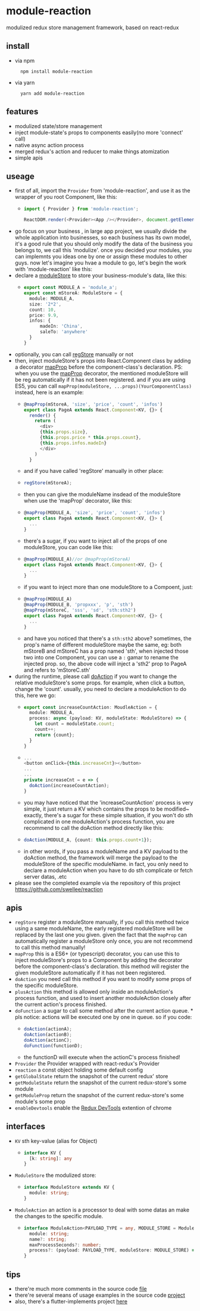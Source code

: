 # module-reaction
modulized redux store management framework, based on react-redux

## install
  - via npm
    ```shell
      npm install module-reaction
  - via yarn
    ```shell
      yarn add module-reaction

## features
  - modulized state/store management
  - inject module-state's props to components easily(no more 'connect' call)
  - native async action process
  - merged redux's action and reducer to make things atomization
  - simple apis

## useage
  - first of all, import the ```Provider``` from 'module-reaction', and use it as the wrapper of you root Component, like this:
    + ```typescript
      import { Provider } from 'module-reaction';

      ReactDOM.render(<Provider><App /></Provider>, document.getElementById('root'));

  - go focus on your business , in large app project, we usually divide the whole application into businesses, so each business has its own model, it's a good rule that you should only modify the data of the business you belongs to, we call this 'modulize'. once you decided your modules, you can implemnts you ideas one by one or assign these modules to other guys. now let's imagine you hvae a module to go, let's begin the work with 'module-reaction' like this:
  - declare a [moduleStore](###ModuleStore) to store your business-module's data, like this:
    + ```typescript
      export const MODULE_A = 'module_a';
      export const mStoreA: ModuleStore = {
        module: MODULE_A,
        size: '2*2',
        count: 10,
        price: 9.9,
        infos: {
            madeIn: 'China',
            saleTo: 'anywhere'
        }
      }
  - optionally, you can call [regStore](##apis) manually or not
  - then, inject moduleStore's props into React.Component class by adding a decorator [mapProp](#apis) before the component-class's declaration. PS: when you use the [mapProp](#apis) decorator, the mentioned moduleStore will be reg automatically if it has not been registered.
  and if you are using ES5, you can call ```mapProp(moduleStore, ...props)(YourComponentClass)``` instead, here is an example:
    + ```typescript
      @mapProp(mStoreA, 'size', 'price', 'count', 'infos')
      export class PageA extends React.Component<KV, {}> {
        render() {
          return (
            <div>
            {this.props.size},
            {this.props.price * this.props.count},
            {this.props.infos.madeIn}
            </div>
          )
        }
    + and if you have called 'regStore' manually in other place:
    + ```typescript
      regStore(mStoreA);
    + then you can give the moduleName insdead of the moduleStore when use the 'mapProp' decorator, like this:
    + ```typescript
      @mapProp(MODULE_A, 'size', 'price', 'count', 'infos')
      export class PageA extends React.Component<KV, {}> {
        ...
      }
    + there's a sugar, if you want to inject all of the props of one moduleStore, you can code like this:
    + ```typescript
      @mapProp(MODULE_A)//or @mapProp(mStoreA)
      export class PageA extends React.Component<KV, {}> {
        ...
      }
    + if you want to inject more than one moduleStore to a Compoent, just:
    + ```typescript
      @mapProp(MODULE_A)
      @mapProp(MODULE_B, 'propxxx', 'p', 'sth')
      @mapProp(mStoreC, 'sss', 'sd', 'sth:sth2')
      export class PageA extends React.Component<KV, {}> {
        ...
      }
    + and have you noticed that there's a ```sth:sth2``` above? sometimes, the prop's name of different moduleStore maybe the same, eg: both mStoreB and mStoreC has a prop named 'sth', when injected those two into one Component, you can use a ```:``` gamar to rename the injected prop. so, the above code will inject a 'sth2' prop to PageA and refers to 'mStoreC.sth'
  - during the runtime, please call [doAction](#apis) if you want to change the relative moduleStore's some props. for example, when click a button, change the 'count'. usually, you need to declare a moduleAction to do this, here we go:
    + ```typescript
      export const increaseCountAction: MoudleAction = {
        module: MODULE_A,
        process: async (payload: KV, moduleState: ModuleStore) => {
          let count = moduleState.count;
          count++;
          return {count};
        }
      }
    + ```typescript
      ...
      <button onClick={this.increaseCnt}></button>
      ...
      ...
      private increaseCnt = e => {
        doAction(increaseCountAction);
      }
    + you may have noticed that the 'increaseCountAction' process is very simple, it just return a KV which contains the props to be modified~ 
    exactly, there's a sugar for these simple situation, if you won't do sth complicated in one moduleAction's process function, you are recommend to call the doAction method directly like this:
    + ```typescript
      doAction(MODULE_A, {count: this.props.count+1});
    + in other words, if you pass a moduleName and a KV payload to the doAction method, the framework will merge the payload to the moduleStore of the specific moduleName. in fact, you only need to declare a moduleAction when you have to do sth complicate or fetch server datas, .etc
  - please see the completed example via the repository of this project https://github.com/swellee/reaction

## apis
  - ```regStore``` register a moduleStore manually, if you call this method twice using a same moduleName, the early registered
  moduleStore will be replaced by the last one you given.
  given the fact that the ```mapProp``` can automatically register a moduleStore only once, you are not recommend to call this method manually!
  - ```mapProp``` this is a ES6+ (or typescript) decorator, you can use this to inject moduleStore's props to a Component by adding the decorator before the component-class's declaration. this method will register the given moduleStore automatically if it has not been registered.
  - ```doAction``` you need call this method if you want to modify some props of the specific moduleStore.
  - ```plusAction``` this method is allowed only inside an moduleAction's process function, and used to insert another moduleAction closely after the current action's process finished.
  - ```doFunction``` a sugar to call some method after the current action queue. \* pls notice: actions will be executed one by one in queue. so if you code: 
    + ```typescript
      doAction(actionA);
      doAction(actionB);
      doAction(actionC);
      doFunction(functionD);
    + the functionD will execute when the actionC's process finished!
  - ```Provider``` the Provider wrapped with react-redux's Provider
  - ```reaction``` a const object holding some default config
  - ```getGlobalState``` return the snapshot of the current redux' store
  - ```getModuleState``` return the snapshot of the current redux-store's some module
  - ```getModuleProp``` return the snapshot of the current redux-store's some module's some prop
  - ```enableDevtools``` enable the [Redux DevTools](https://chrome.google.com/webstore/detail/redux-devtools/lmhkpmbekcpmknklioeibfkpmmfibljd) extention of chrome

## interfaces
  - ```KV``` sth key-value (alias for Object)
    + ```typescript
      interface KV {
        [k: string]: any
      }
  - ```ModuleStore``` the modulized store:
    + ```typescript
      interface ModuleStore extends KV {
        module: string;
      }
  - ```ModuleAction``` an action is a processor to deal with some datas an make the changes to the specific module.
    + ```typescript
      interface ModuleAction<PAYLOAD_TYPE = any, MODULE_STORE = ModuleStore, PROCEED_RESULT = KV> {
        module: string;
        name?: string;
        maxProcessSeconds?: number;
        process?: (payload: PAYLOAD_TYPE, moduleStore: MODULE_STORE) => Promise<PROCEED_RESULT>;
      }
## tips
  - there're much more comments in the source code [file](https://github.com/swellee/reaction/blob/master/src/reaction.tsx)
  - there're several means of usage examples in the source code [project](https://github.com/swellee/reaction)
  - also, there's a flutter-implements project [here](https://github.com/swellee/flutter_reaction)
  